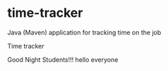 # time-tracker
Java (Maven) application for tracking time on the job

Time tracker

Good Night Students!!!
hello everyone
